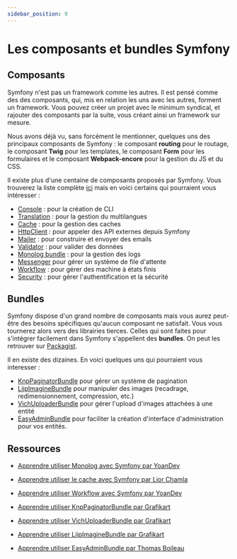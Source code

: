 ```yaml
---
sidebar_position: 9
---
```


# Les composants et bundles Symfony

## Composants

Symfony n'est pas un framework comme les autres. Il est pensé comme des  des composants, qui, mis en relation les uns avec les autres, forment un framework. Vous pouvez créer un projet avec le minimum syndical, et rajouter des composants par la suite, vous créant ainsi un framework sur mesure.

Nous avons déjà vu, sans forcément le mentionner, quelques uns des principaux composants de Symfony : le composant **routing** pour le routage, le composant **Twig** pour les templates, le composant **Form** pour les formulaires et le composant **Webpack-encore** pour la gestion du JS et du CSS.

Il existe plus d'une centaine de composants proposés par Symfony. Vous trouverez la liste complète [ici](https://symfony.com/components) mais en voici certains qui pourraient vous intéresser :

- [Console](https://symfony.com/components/Console) : pour la création de CLI
- [Translation](https://symfony.com/components/Translation) : pour la gestion du multilangues
- [Cache](https://symfony.com/components/Cache) : pour la gestion des caches
- [HttpClient](https://symfony.com/components/HttpClient) : pour appeler des API externes depuis Symfony
- [Mailer](https://symfony.com/components/Mailer) : pour construire et envoyer des emails
- [Validator](https://symfony.com/components/Validator) : pour valider des données
- [Monolog bundle](https://symfony.com/components/Monolog%20Bundle) : pour la gestion des logs
- [Messenger](https://symfony.com/components/Messenger) pour gérer un système de file d'attente
- [Workflow](https://symfony.com/components/Workflow) : pour gérer des machine à états finis
- [Security](https://symfony.com/components/Security) : pour gérer l'authentification et la sécurité

## Bundles

Symfony dispose d'un grand nombre de composants mais vous aurez peut-être des besoins spécifiques qu'aucun composant ne satisfait. Vous vous tournerez alors vers des librairies tierces. Celles qui sont faites pour s'intégrer facilement dans Symfony s'appellent des **bundles**. On peut les retrouver sur [Packagist](https://packagist.org/).

Il en existe des dizaines. En voici quelques uns qui pourraient vous interesser : 

- [KnpPaginatorBundle](https://github.com/KnpLabs/KnpPaginatorBundle) pour gérer un système de pagination
- [LiipImagineBundle](https://github.com/liip/LiipImagineBundle) pour manipuler des images (recadrage, redimensionnement, compression, etc.)
- [VichUploaderBundle](https://github.com/dustin10/VichUploaderBundle) pour gérer l'upload d'images attachées à une entité
- [EasyAdminBundle](https://github.com/EasyCorp/EasyAdminBundle) pour faciliter la création d'interface d'administration pour vos entités.

## Ressources

* [Apprendre utiliser Monolog avec Symfony par YoanDev](https://www.youtube.com/watch?v=ldHy9dYBz8o&t=1181s&ab_channel=YoanDev)

* [Apprendre utiliser le cache avec Symfony par Lior Chamla](https://www.youtube.com/watch?v=Pw8_EDZOnXA&ab_channel=LiorCHAMLA-WebDevelopMe)

* [Apprendre utiliser Workflow avec Symfony par YoanDev](https://www.youtube.com/watch?v=GcasBn8iAY4&ab_channel=YoanDev)

* [Apprendre utiliser KnpPaginatorBundle par Grafikart](https://grafikart.fr/tutoriels/pagination-1070#autoplay)

* [Apprendre utiliser VichUploaderBundle par Grafikart](https://grafikart.fr/tutoriels/upload-bundle-1073#autoplay)

* [Apprendre utiliser LiipImagineBundle par Grafikart](https://grafikart.fr/tutoriels/upload-bundle-1073#autoplay)

* [Apprendre utiliser EasyAdminBundle par Thomas Boileau](https://www.youtube.com/watch?v=IZGkhCFmxfY&ab_channel=Toham-ThomasBoileau)